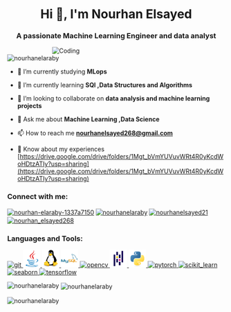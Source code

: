 <h1 align="center">Hi 👋, I'm Nourhan Elsayed</h1>
<h3 align="center">A passionate Machine Learning Engineer and data analyst</h3>
<img align="right" alt="Coding" width="400" src="https://cdn.dribbble.com/users/1059583/screenshots/4171367/coding-freak.gif">
<p align="left"> <img src="https://komarev.com/ghpvc/?username=nourhanelaraby&label=Profile%20views&color=0e75b6&style=flat" alt="nourhanelaraby" /> </p>

- 🔭 I’m currently studying **MLops**

- 🌱 I’m currently learning **SQl ,Data Structures and Algorithms**

- 👯 I’m looking to collaborate on **data analysis and machine learning projects**

- 💬 Ask me about **Machine Learning ,Data Science**

- 📫 How to reach me **nourhanelsayed268@gmail.com**

- 📄 Know about my experiences [https://drive.google.com/drive/folders/1Mgt_bVmYUVuvWRt4R0yKcdWoHDtzATIy?usp=sharing](https://drive.google.com/drive/folders/1Mgt_bVmYUVuvWRt4R0yKcdWoHDtzATIy?usp=sharing)

<h3 align="left">Connect with me:</h3>
<p align="left">
<a href="https://linkedin.com/in/nourhan-elaraby-1337a7150" target="blank"><img align="center" src="https://raw.githubusercontent.com/rahuldkjain/github-profile-readme-generator/master/src/images/icons/Social/linked-in-alt.svg" alt="nourhan-elaraby-1337a7150" height="30" width="40" /></a>
<a href="https://kaggle.com/nourhanelaraby" target="blank"><img align="center" src="https://raw.githubusercontent.com/rahuldkjain/github-profile-readme-generator/master/src/images/icons/Social/kaggle.svg" alt="nourhanelaraby" height="30" width="40" /></a>
<a href="https://www.hackerrank.com/nourhanelsayed21" target="blank"><img align="center" src="https://raw.githubusercontent.com/rahuldkjain/github-profile-readme-generator/master/src/images/icons/Social/hackerrank.svg" alt="nourhanelsayed21" height="30" width="40" /></a>
<a href="https://www.leetcode.com/nourhan_elsayed268" target="blank"><img align="center" src="https://raw.githubusercontent.com/rahuldkjain/github-profile-readme-generator/master/src/images/icons/Social/leet-code.svg" alt="nourhan_elsayed268" height="30" width="40" /></a>
</p>

<h3 align="left">Languages and Tools:</h3>
<p align="left"> <a href="https://git-scm.com/" target="_blank" rel="noreferrer"> <img src="https://www.vectorlogo.zone/logos/git-scm/git-scm-icon.svg" alt="git" width="40" height="40"/> </a> <a href="https://www.java.com" target="_blank" rel="noreferrer"> <img src="https://raw.githubusercontent.com/devicons/devicon/master/icons/java/java-original.svg" alt="java" width="40" height="40"/> </a> <a href="https://www.linux.org/" target="_blank" rel="noreferrer"> <img src="https://raw.githubusercontent.com/devicons/devicon/master/icons/linux/linux-original.svg" alt="linux" width="40" height="40"/> </a> <a href="https://www.mysql.com/" target="_blank" rel="noreferrer"> <img src="https://raw.githubusercontent.com/devicons/devicon/master/icons/mysql/mysql-original-wordmark.svg" alt="mysql" width="40" height="40"/> </a> <a href="https://opencv.org/" target="_blank" rel="noreferrer"> <img src="https://www.vectorlogo.zone/logos/opencv/opencv-icon.svg" alt="opencv" width="40" height="40"/> </a> <a href="https://pandas.pydata.org/" target="_blank" rel="noreferrer"> <img src="https://raw.githubusercontent.com/devicons/devicon/2ae2a900d2f041da66e950e4d48052658d850630/icons/pandas/pandas-original.svg" alt="pandas" width="40" height="40"/> </a> <a href="https://www.python.org" target="_blank" rel="noreferrer"> <img src="https://raw.githubusercontent.com/devicons/devicon/master/icons/python/python-original.svg" alt="python" width="40" height="40"/> </a> <a href="https://pytorch.org/" target="_blank" rel="noreferrer"> <img src="https://www.vectorlogo.zone/logos/pytorch/pytorch-icon.svg" alt="pytorch" width="40" height="40"/> </a> <a href="https://scikit-learn.org/" target="_blank" rel="noreferrer"> <img src="https://upload.wikimedia.org/wikipedia/commons/0/05/Scikit_learn_logo_small.svg" alt="scikit_learn" width="40" height="40"/> </a> <a href="https://seaborn.pydata.org/" target="_blank" rel="noreferrer"> <img src="https://seaborn.pydata.org/_images/logo-mark-lightbg.svg" alt="seaborn" width="40" height="40"/> </a> <a href="https://www.tensorflow.org" target="_blank" rel="noreferrer"> <img src="https://www.vectorlogo.zone/logos/tensorflow/tensorflow-icon.svg" alt="tensorflow" width="40" height="40"/> </a> </p>

<p><img align="left" src="https://github-readme-stats.vercel.app/api/top-langs?username=nourhanelaraby&show_icons=true&locale=en&layout=compact" alt="nourhanelaraby" /></p>

<p>&nbsp;<img align="center" src="https://github-readme-stats.vercel.app/api?username=nourhanelaraby&show_icons=true&locale=en" alt="nourhanelaraby" /></p>

<p><img align="center" src="https://github-readme-streak-stats.herokuapp.com/?user=nourhanelaraby&" alt="nourhanelaraby" /></p>
